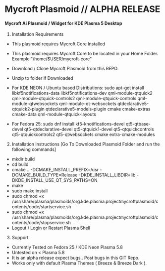 # Mycroft Plasmoid // ALPHA RELEASE
#### Mycroft Ai Plasmoid / Widget for KDE Plasma 5 Desktop

1. Installation Requirements

  + This plasmoid requires Mycroft Core Installed
  + This plasmoid requires Mycroft Core to be located in your Home Folder. Example "/home/$USER/mycroft-core"
  + Download / Clone Mycroft Plasmoid from this REPO.
  + Unzip to folder if Downloaded


  + For KDE NEON / Ubuntu based Distributions: sudo apt-get install libkf5notifications-data libkf5notifications-dev qml-module-qtquick2 qml-module-qtquick-controls2 qml-module-qtquick-controls qml-module-qtwebsockets qml-module-qt-websockets qtdeclarative5-qtquick2-plugin qtdeclarative5-models-plugin cmake cmake-extras cmake-data qml-module-qtquick-layouts 

  + For Fedora 25: sudo dnf install kf5-knotifications-devel qt5-qtbase-devel qt5-qtdeclarative-devel qt5-qtquick1-devel qt5-qtquickcontrols qt5-qtquickcontrols2 qt5-qtwebsockets cmake extra-cmake-modules

2. Installation Instructions [Go To Downloaded Plasmoid Folder and run the following commands]

  + mkdir build
  + cd build
  + cmake .. -DCMAKE_INSTALL_PREFIX=/usr -DCMAKE_BUILD_TYPE=Release   -DKDE_INSTALL_LIBDIR=lib -DKDE_INSTALL_USE_QT_SYS_PATHS=ON
  + make
  + sudo make install
  + sudo chmod +x /usr/share/plasma/plasmoids/org.kde.plasma.projectmycroftplasmoid/contents/code/startservice.sh
  + sudo chmod +x /usr/share/plasma/plasmoids/org.kde.plasma.projectmycroftplasmoid/contents/code/stopservice.sh
  + Logout / Login or Restart Plasma Shell

3. Support 
  + Currently Tested on Fedora 25 / KDE Neon Plasma 5.8
  + Untested on < Plasma 5.8
  + It is an alpha release expect bugs.. Post bugs in this GIT Repo.
  + Works only with default Plasma Themes ( Breeze & Breeze Dark ). 
